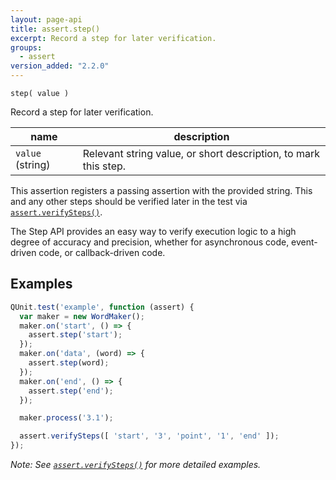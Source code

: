 ```yaml
---
layout: page-api
title: assert.step()
excerpt: Record a step for later verification.
groups:
  - assert
version_added: "2.2.0"
---
```


`step( value )`

Record a step for later verification.

| name | description |
|------|-------------|
| `value` (string) | Relevant string value, or short description, to mark this step. |

This assertion registers a passing assertion with the provided string. This and any other steps should be verified later in the test via [`assert.verifySteps()`](./verifySteps.md).

The Step API provides an easy way to verify execution logic to a high degree of accuracy and precision, whether for asynchronous code, event-driven code, or callback-driven code.

## Examples

```js
QUnit.test('example', function (assert) {
  var maker = new WordMaker();
  maker.on('start', () => {
    assert.step('start');
  });
  maker.on('data', (word) => {
    assert.step(word);
  });
  maker.on('end', () => {
    assert.step('end');
  });

  maker.process('3.1');

  assert.verifySteps([ 'start', '3', 'point', '1', 'end' ]);
});
```

_Note: See [`assert.verifySteps()`](./verifySteps.md) for more detailed examples._
